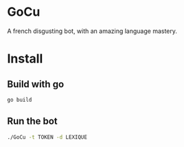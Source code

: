 # GoCu
A french disgusting bot, with an amazing language mastery.

# Install 

## Build with go
```bash
go build
```
## Run the bot
```bash
./GoCu -t TOKEN -d LEXIQUE
```
